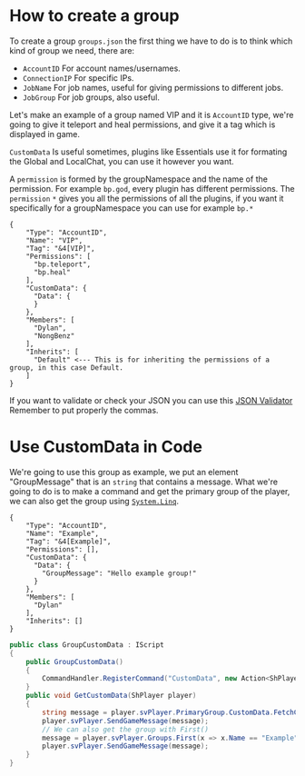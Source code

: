 # How to create a group
To create a group `groups.json` the first thing we have to do is to think which kind of group we need, there are:
- `AccountID` For account names/usernames.
- `ConnectionIP` For specific IPs.
- `JobName` For job names, useful for giving permissions to different jobs.
- `JobGroup` For job groups, also useful.

Let's make an example of a group named VIP and it is `AccountID` type, we're going to give it teleport and heal permissions, and give it a tag which is displayed in game.

`CustomData` Is useful sometimes, plugins like Essentials use it for formating the Global and LocalChat, you can use it however you want.

A `permission` is formed by the groupNamespace and the name of the permission. For example `bp.god`, every plugin has different permissions.
The `permission` `*` gives you all the permissions of all the plugins, if you want it specifically for a groupNamespace you can use for example `bp.*`
```
{
    "Type": "AccountID",
    "Name": "VIP",
    "Tag": "&4[VIP]",
    "Permissions": [
      "bp.teleport",
      "bp.heal"
    ],
    "CustomData": {
      "Data": {
      }
    },
    "Members": [
      "Dylan",
      "NongBenz"
    ],
    "Inherits": [
      "Default" <--- This is for inheriting the permissions of a group, in this case Default.
    ]
}
```

If you want to validate or check your JSON you can use this [JSON Validator](https://jsonlint.com/)
Remember to put properly the commas.

# Use CustomData in Code

We're going to use this group as example, we put an element "GroupMessage" that is an `string` that contains a message. What we're going to do is to make a command and get the primary group of the player, we can also get the group using [`System.Linq`](https://learn.microsoft.com/en-us/dotnet/api/system.linq).

```
{
    "Type": "AccountID",
    "Name": "Example",
    "Tag": "&4[Example]",
    "Permissions": [],
    "CustomData": {
      "Data": {
        "GroupMessage": "Hello example group!"
      }
    },
    "Members": [
      "Dylan"
    ],
    "Inherits": []
}
```

[](src/CustomDataGroup.mp4 ':include :type=video controls width=100%')

```cs
public class GroupCustomData : IScript
{
    public GroupCustomData()
    {
        CommandHandler.RegisterCommand("CustomData", new Action<ShPlayer>(GetCustomData));
    }
    public void GetCustomData(ShPlayer player)
    {
        string message = player.svPlayer.PrimaryGroup.CustomData.FetchCustomData<string>("GroupMessage");
        player.svPlayer.SendGameMessage(message);
        // We can also get the group with First()
        message = player.svPlayer.Groups.First(x => x.Name == "Example").CustomData.FetchCustomData<string>("GroupMessage");
        player.svPlayer.SendGameMessage(message);
    }
}
```

